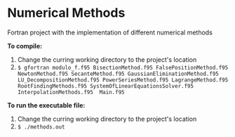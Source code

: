 # Numerical Methods
Fortran project with the implementation of different numerical methods

**To compile:**
1. Change the curring working directory to the project's location
2. `$ gfortran modulo_f.f95 BisectionMethod.f95 FalsePositionMethod.f95 NewtonMethod.f95 SecanteMethod.f95 GaussianEliminationMethod.f95 LU_DecompositionMethod.f95 PowerSeriesMethod.f95 LagrangeMethod.f95  RootFindingMethods.f95 SystemOfLinearEquationsSolver.f95 InterpolationMethods.f95  Main.f95`

**To run the executable file:**
1. Change the curring working directory to the project's location
2. `$ ./methods.out`
